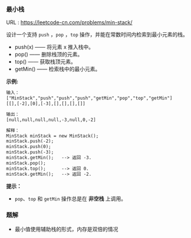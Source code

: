 ### 最小栈

URL : https://leetcode-cn.com/problems/min-stack/

设计一个支持 `push` ，`pop` ，`top` 操作，并能在常数时间内检索到最小元素的栈。

 - push(x) —— 将元素 x 推入栈中。
 - pop() —— 删除栈顶的元素。
 - top() —— 获取栈顶元素。
 - getMin() —— 检索栈中的最小元素。

**示例:**

```reStructuredText
输入：
["MinStack","push","push","push","getMin","pop","top","getMin"]
[[],[-2],[0],[-3],[],[],[],[]]

输出：
[null,null,null,null,-3,null,0,-2]

解释：
MinStack minStack = new MinStack();
minStack.push(-2);
minStack.push(0);
minStack.push(-3);
minStack.getMin();   --> 返回 -3.
minStack.pop();
minStack.top();      --> 返回 0.
minStack.getMin();   --> 返回 -2.
```

**提示：**

- `pop`、`top` 和 `getMin` 操作总是在 **非空栈** 上调用。



### 题解

- 最小值使用辅助栈的形式，内存是双倍的情况